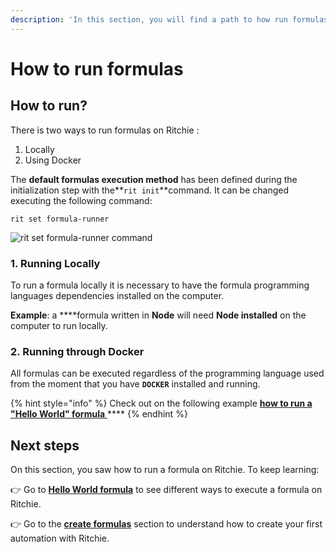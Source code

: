 ```yaml
---
description: 'In this section, you will find a path to how run formulas using Ritchie.'
---
```


# How to run formulas

## How to run?

There is two ways to run formulas on Ritchie :

1. Locally
2. Using Docker

The **default formulas execution method** has been defined during the initialization step with the**`rit init`**command. It can be changed executing the following command:

```text
rit set formula-runner
```

![rit set formula-runner command](../../.gitbook/assets/large-gif-1374x404-.gif)

### 1. Running Locally

To run a formula locally it is necessary to have the formula programming languages dependencies installed on the computer.

**Example**: a ****formula written in **Node** will need **Node installed** on the computer to run locally.   


### 2. Running through Docker

All formulas can be executed regardless of the programming language used from the moment that you have **`DOCKER`** installed and running.

{% hint style="info" %}
Check out on the following example [**how to run a "Hello World" formula** ](commands.md)\*\*\*\*
{% endhint %}

## Next steps 

On this section, you saw how to run a formula on Ritchie. To keep learning:

👉 Go to [**Hello World formula**](commands.md) to see different ways to execute a formula on Ritchie. 

👉 Go to the [**create formulas**](../how-to-create-formulas.md) section to understand how to create your first automation with Ritchie.

